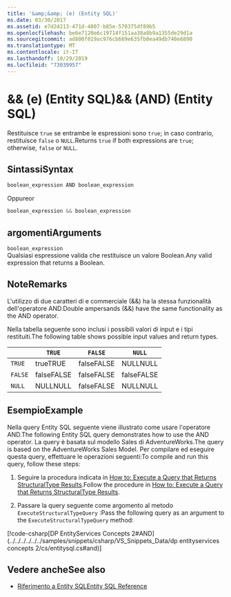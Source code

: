 ```yaml
---
title: '&amp;&amp; (e) (Entity SQL)'
ms.date: 03/30/2017
ms.assetid: e7d24213-471d-4807-b85e-570375df89b5
ms.openlocfilehash: be6e7120e6c19714f151aa38a8b9a1355de29d1a
ms.sourcegitcommit: ad800f019ac976cb669e635fb0ea49db740e6890
ms.translationtype: MT
ms.contentlocale: it-IT
ms.lasthandoff: 10/29/2019
ms.locfileid: "73039957"
---
```

# <a name="ampamp-and-entity-sql"></a><span data-ttu-id="b3273-102">&amp;&amp; (e) (Entity SQL)</span><span class="sxs-lookup"><span data-stu-id="b3273-102">&amp;&amp; (AND) (Entity SQL)</span></span>
<span data-ttu-id="b3273-103">Restituisce `true` se entrambe le espressioni sono `true`; in caso contrario, restituisce `false` o `NULL`.</span><span class="sxs-lookup"><span data-stu-id="b3273-103">Returns `true` if both expressions are `true`; otherwise, `false` or `NULL`.</span></span>  
  
## <a name="syntax"></a><span data-ttu-id="b3273-104">Sintassi</span><span class="sxs-lookup"><span data-stu-id="b3273-104">Syntax</span></span>  
  
```csharp  
boolean_expression AND boolean_expression
```
 
<span data-ttu-id="b3273-105">Oppure</span><span class="sxs-lookup"><span data-stu-id="b3273-105">or</span></span>  

```csharp
boolean_expression && boolean_expression  
```  
  
## <a name="arguments"></a><span data-ttu-id="b3273-106">argomenti</span><span class="sxs-lookup"><span data-stu-id="b3273-106">Arguments</span></span>  
 `boolean_expression`  
 <span data-ttu-id="b3273-107">Qualsiasi espressione valida che restituisce un valore Boolean.</span><span class="sxs-lookup"><span data-stu-id="b3273-107">Any valid expression that returns a Boolean.</span></span>  
  
## <a name="remarks"></a><span data-ttu-id="b3273-108">Note</span><span class="sxs-lookup"><span data-stu-id="b3273-108">Remarks</span></span>  
 <span data-ttu-id="b3273-109">L'utilizzo di due caratteri di e commerciale (&&) ha la stessa funzionalità dell'operatore AND.</span><span class="sxs-lookup"><span data-stu-id="b3273-109">Double ampersands (&&) have the same functionality as the AND operator.</span></span>  
  
 <span data-ttu-id="b3273-110">Nella tabella seguente sono inclusi i possibili valori di input e i tipi restituiti.</span><span class="sxs-lookup"><span data-stu-id="b3273-110">The following table shows possible input values and return types.</span></span>  
  
||`TRUE`|`FALSE`|`NULL`|  
|-|------------|-------------|------------|  
|`TRUE`|<span data-ttu-id="b3273-111">true</span><span class="sxs-lookup"><span data-stu-id="b3273-111">TRUE</span></span>|<span data-ttu-id="b3273-112">false</span><span class="sxs-lookup"><span data-stu-id="b3273-112">FALSE</span></span>|<span data-ttu-id="b3273-113">NULL</span><span class="sxs-lookup"><span data-stu-id="b3273-113">NULL</span></span>|  
|`FALSE`|<span data-ttu-id="b3273-114">false</span><span class="sxs-lookup"><span data-stu-id="b3273-114">FALSE</span></span>|<span data-ttu-id="b3273-115">false</span><span class="sxs-lookup"><span data-stu-id="b3273-115">FALSE</span></span>|<span data-ttu-id="b3273-116">false</span><span class="sxs-lookup"><span data-stu-id="b3273-116">FALSE</span></span>|  
|`NULL`|<span data-ttu-id="b3273-117">NULL</span><span class="sxs-lookup"><span data-stu-id="b3273-117">NULL</span></span>|<span data-ttu-id="b3273-118">false</span><span class="sxs-lookup"><span data-stu-id="b3273-118">FALSE</span></span>|<span data-ttu-id="b3273-119">NULL</span><span class="sxs-lookup"><span data-stu-id="b3273-119">NULL</span></span>|  
  
## <a name="example"></a><span data-ttu-id="b3273-120">Esempio</span><span class="sxs-lookup"><span data-stu-id="b3273-120">Example</span></span>  
 <span data-ttu-id="b3273-121">Nella query Entity SQL seguente viene illustrato come usare l'operatore AND.</span><span class="sxs-lookup"><span data-stu-id="b3273-121">The following Entity SQL query demonstrates how to use the AND operator.</span></span> <span data-ttu-id="b3273-122">La query è basata sul modello Sales di AdventureWorks.</span><span class="sxs-lookup"><span data-stu-id="b3273-122">The query is based on the AdventureWorks Sales Model.</span></span> <span data-ttu-id="b3273-123">Per compilare ed eseguire questa query, effettuare le operazioni seguenti:</span><span class="sxs-lookup"><span data-stu-id="b3273-123">To compile and run this query, follow these steps:</span></span>  
  
1. <span data-ttu-id="b3273-124">Seguire la procedura indicata in [How to: Execute a Query that Returns StructuralType Results](../how-to-execute-a-query-that-returns-structuraltype-results.md).</span><span class="sxs-lookup"><span data-stu-id="b3273-124">Follow the procedure in [How to: Execute a Query that Returns StructuralType Results](../how-to-execute-a-query-that-returns-structuraltype-results.md).</span></span>  
  
2. <span data-ttu-id="b3273-125">Passare la query seguente come argomento al metodo `ExecuteStructuralTypeQuery` :</span><span class="sxs-lookup"><span data-stu-id="b3273-125">Pass the following query as an argument to the `ExecuteStructuralTypeQuery` method:</span></span>  
  
 [!code-csharp[DP EntityServices Concepts 2#AND](../../../../../../samples/snippets/csharp/VS_Snippets_Data/dp entityservices concepts 2/cs/entitysql.cs#and)]  
  
## <a name="see-also"></a><span data-ttu-id="b3273-126">Vedere anche</span><span class="sxs-lookup"><span data-stu-id="b3273-126">See also</span></span>

- [<span data-ttu-id="b3273-127">Riferimento a Entity SQL</span><span class="sxs-lookup"><span data-stu-id="b3273-127">Entity SQL Reference</span></span>](entity-sql-reference.md)
